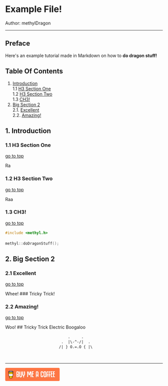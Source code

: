 # Example File!
Author: methylDragon    

---

## Preface

Here's an example tutorial made in Markdown on how to **do dragon stuff!**



## Table Of Contents <a name="top"></a>

1. [Introduction](#1)    
   1.1 [H3 Section One](#1.1)    
   1.2 [H3 Section Two](#1.2)    
   1.3 [CH3!](#1.3)    
2. [Big Section 2](#2)    
   2.1. [Excellent](#2.1)    
   2.2. [Amazing!](#2.2)    




## 1. Introduction <a name="1"></a>

### 1.1 H3 Section One <a name="1.1"></a>
[go to top](#top)


Ra

### 1.2 H3 Section Two <a name="1.2"></a>
[go to top](#top)


Raa

### 1.3 CH3! <a name="1.3"></a>
[go to top](#top)


```c++
#include <methyl.h>

methyl::doDragonStuff();
```



## 2. Big Section 2 <a name="2"></a>

### 2.1 Excellent <a name="2.1"></a>
[go to top](#top)


Whee! ### Tricky Trick!

### 2.2 Amazing! <a name="2.2"></a>
[go to top](#top)


Woo! ## Tricky Trick Electric Boogaloo



```
                            .     .
                         .  |\-^-/|  .    
                        /| } O.=.O { |\
```

​    

------

[![Yeah! Buy the DRAGON a COFFEE!](./assets/COFFEE%20BUTTON%20%E3%83%BE(%C2%B0%E2%88%87%C2%B0%5E).png)](https://www.buymeacoffee.com/methylDragon)